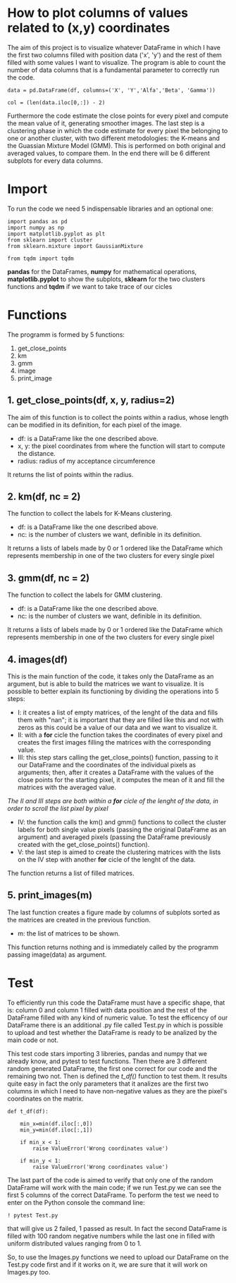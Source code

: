 # How to plot columns of values related to (x,y) coordinates

The aim of this project is to visualize whatever DataFrame in which I have the first two columns filled with position data ('x', 'y') and the rest of them filled with some values I want to visualize. The program is able to count the number of data columns that is a fundamental parameter to correctly run the code.
```
data = pd.DataFrame(df, columns=('X', 'Y','Alfa','Beta', 'Gamma'))

col = (len(data.iloc[0,:]) - 2)
```
Furthermore the code estimate the close points for every pixel and compute the mean value of it, generating smoother images.
The last step is a clustering phase in which the code estimate for every pixel the belonging to one or another cluster, with two different metodologies: the K-means and the Guassian Mixture Model (GMM). This is performed on both original and averaged values, to compare them.
In the end there will be 6 different subplots for every data columns.


# Import
To run the code we need 5 indispensable libraries and an optional one:

```
import pandas as pd
import numpy as np
import matplotlib.pyplot as plt
from sklearn import cluster
from sklearn.mixture import GaussianMixture

from tqdm import tqdm
```
**pandas** for the DataFrames, **numpy** for mathematical operations, **matplotlib.pyplot** to show the subplots, **sklearn** for the two clusters functions and **tqdm** if we want to take trace of our cicles


# Functions
The programm is formed by 5 functions:
1. get_close_points
2. km
3. gmm
4. image
5. print_image

## 1. get_close_points(df, x, y, radius=2)
The aim of this function is to collect the points within a radius, whose length can be modified in its definition, for each pixel of the image.

- df: is a DataFrame like the one described above.
- x, y: the pixel coordinates from where the function will start to compute the distance.
- radius: radius of my acceptance circumference

It returns the list of points within the radius.

## 2. km(df, nc = 2)
The function to collect the labels for K-Means clustering.

- df: is a DataFrame like the one described above.
- nc: is the number of clusters we want, definible in its definition.

It returns a lists of labels made by 0 or 1 ordered like the DataFrame which represents membership in one of the two clusters for every single pixel

## 3. gmm(df, nc = 2)
The function to collect the labels for GMM clustering.

- df: is a DataFrame like the one described above.
- nc: is the number of clusters we want, definible in its definition.

It returns a lists of labels made by 0 or 1 ordered like the DataFrame which represents membership in one of the two clusters for every single pixel

## 4. images(df)
This is the main function of the code, it takes only the DataFrame as an argument, but is able to build the matrices we want to visualize. It is possible to better explain its functioning by dividing the operations into 5 steps:
- I: it creates a list of empty matrices, of the lenght of the data and fills them with "nan"; it is important that they are filled        like this and not with zeros as this could be a value of our data and we want to visualize it.
- II: with a **for** cicle the function takes the coordinates of every pixel and creates the first images filling the matrices with the corresponding value.
- III: this step stars calling the get_close_points() function, passing to it our DataFrame and the coordinates of the individual pixels as arguments; then, after it creates a DataFrame with the values of the close points for the starting pixel, it computes the mean of it and fill the matrices with the averaged value.

_The II and III steps are both within a **for** cicle of the lenght of the data, in order to scroll the list pixel by pixel_

- IV: the function calls the km() and gmm() functions to collect the cluster labels for both single value pixels (passing the original DataFrame as an argument) and averaged pixels (passing the DataFrame previously created with the get_close_points() function).
- V: the last step is aimed to create the clustering matrices with the lists on the IV step with another **for** cicle of the lenght of the data.

The function returns a list of filled matrices.

## 5. print_images(m)
The last function creates a figure made by columns of subplots sorted as the matrices are created in the previous function.

- m: the list of matrices to be shown.

This function returns nothing and is immediately called by the programm passing image(data) as argument.

# Test
To efficiently run this code the DataFrame must have a specific shape, that is: column 0 and column 1 filled with data position and the rest of the DataFrame filled with any kind of numeric value. 
To test the efficency of our DataFrame there is an additional .py file called Test.py in which is possible to upload and test whether the DataFrame is ready to be analized by the main code or not.

This test code stars importing 3 libreries, pandas and numpy that we already know, and pytest to test functions.
Then there are 3 different random generated DataFrame, the first one correct for our code and the remaining two not. 
Then is defined the *t_df()* function to test them. It results quite easy in fact the only parameters that it analizes are the first two columns in which I need to have non-negative values as they are the pixel's coordinates on the matrix.
```
def t_df(df):
    
    min_x=min(df.iloc[:,0])
    min_y=min(df.iloc[:,1])
    
    if min_x < 1:
        raise ValueError('Wrong coordinates value')
    
    if min_y < 1:
        raise ValueError('Wrong coordinates value')  
```
The last part of the code is aimed to verify that only one of the random DataFrame will work with the main code; if we run Test.py we can see the first 5 columns of the correct DataFrame. To perform the test we need to enter on the Python console the command line:
```
! pytest Test.py
```
that will give us 2 failed, 1 passed as result. In fact the second DataFrame is filled with 100 random negative numbers while the last one in filled with uniform distributed values ranging from 0 to 1.

So, to use the Images.py functions we need to upload our DataFrame on the Test.py code first and if it works on it, we are sure that it will work on Images.py too.
